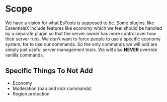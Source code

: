 # Scope
We have a vision for what EsTools is supposed to be.
Some plugins, like EssentialsX include features like economy
which we feel should be handled by a separate plugin
so that the server owner has more control over how their server
runs. We don't want to force people to use a specific economy 
system, for to use our commands. So the only commands we will
add are simply just useful server management tools. We will
also **NEVER** override vanilla commands.

## Specific Things To Not Add
- Economy
- Moderation (ban and kick commands)
- Region protection
